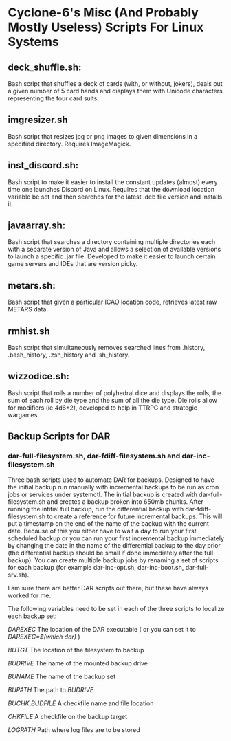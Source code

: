 # Cyclone-6's Misc (And Probably Mostly Useless) Scripts For Linux Systems

## deck_shuffle.sh:

Bash script that shuffles a deck of cards (with, or without, jokers), deals out a given number of 5 card hands and displays them with Unicode characters representing the four card suits.

## imgresizer.sh

Bash script that resizes jpg or png images to given dimensions in a specified directory. Requires ImageMagick.

## inst_discord.sh:

Bash script to make it easier to install the constant updates (almost) every time one launches Discord on Linux. Requires that the download location variable be set and then searches for the latest .deb file version and installs it.

## javaarray.sh:

Bash script that searches a directory containing multiple directories each with a separate version of Java and allows a selection of available versions to launch a specific .jar file. Developed to make it easier to launch certain game servers and IDEs that are version picky.

## metars.sh:

Bash script that given a particular ICAO location code, retrieves latest raw METARS data.

## rmhist.sh

Bash script that simultaneously removes searched lines from .history, .bash_history, .zsh_history and .sh_history.

## wizzodice.sh:

Bash script that rolls a number of polyhedral dice and displays the rolls, the sum of each roll by die type and the sum of all the die type. Die rolls allow for modifiers (ie 4d6+2), developed to help in TTRPG and strategic wargames.

## Backup Scripts for DAR

### dar-full-filesystem.sh, dar-fdiff-filesystem.sh and dar-inc-filesystem.sh

Three bash scripts used to automate DAR for backups. Designed to have the initial backup run manually with incremental backups to be run as cron jobs or services under systemctl. The initial backup is created with dar-full-filesystem.sh and creates a backup broken into 650mb chunks. After running the intitial full backup, run the differential backup with dar-fdiff-filesystem.sh to create a reference for future incremental backups. This will put a timestamp on the end of the name of the backup with the current date. Because of this you either have to wait a day to run your first scheduled backup or you can run your first incremental backup immediately by changing the date in the name of the differential backup to the day prior (the differential backup should be small if done immediately after the full backup). You can create multiple backup jobs by renaming a set of scripts for each backup (for example dar-inc-opt.sh, dar-inc-boot.sh, dar-full-srv.sh).

I am sure there are better DAR scripts out there, but these have always worked for me.

The following variables need to be set in each of the three scripts to localize each backup set:

_DAREXEC_ The location of the DAR executable ( or you can set it to _DAREXEC=$(which dar)_ )

_BUTGT_ The location of the filesystem to backup

_BUDRIVE_ The name of the mounted backup drive

_BUNAME_ The name of the backup set

_BUPATH_ The path to _BUDRIVE_

_BUCHK_,_BUDFILE_ A checkfile name and file location

_CHKFILE_ A checkfile on the backup target

_LOGPATH_ Path where log files are to be stored


